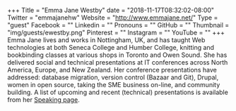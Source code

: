 +++
Title = "Emma Jane Westby"
date = "2018-11-17T08:32:02-08:00"
Twitter = "emmajanehw"
Website = "http://www.emmajane.net/"
Type = "guest"
Facebook = ""
Linkedin = ""
Pronouns = ""
GitHub = ""
Thumbnail = "img/guests/ewestby.png"
Pinterest = ""
Instagram = ""
YouTube = ""
+++
Emma Jane lives and works in Nottingham, UK, and has taught Web technologies at both Seneca College and Humber College, knitting and bookbinding classes at various shops in Toronto and Owen Sound. She has delivered social and technical presentations at IT conferences across North America, Europe, and New Zealand. Her conference presentations have addressed: database migration, version control (Bazaar and Git), Drupal, women in open source, taking the SME business on-line, and community building. A list of upcoming and recent (technical) presentations is available from her [Speaking page](http://www.emmajane.net/events).
